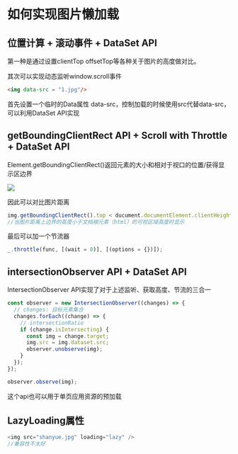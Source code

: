 # 如何实现图片懒加载

## 位置计算 + 滚动事件 + DataSet API

第一种是通过设置clientTop offsetTop等各种关于图片的高度做对比。

其次可以实现动态监听window.scroll事件
~~~html
<img data-src = "1.jpg"/>
~~~
首先设置一个临时的Data属性 data-src，控制加载的时候使用src代替data-src，可以利用DataSet API实现

## getBoundingClientRect API + Scroll with Throttle + DataSet API

Element.getBoundingClientRect()返回元素的大小和相对于视口的位置/获得显示区边界

![](https://mdn.mozillademos.org/files/15087/rect.png)

因此可以对比图片距离
~~~js
img.getBoundingClientRect().top < ducument.documentElement.clientHeight
//当图片距离上边界的高度小于文档根元素（html）的可视区域高度时显示
~~~
最后可以加一个节流器

~~~js
_.throttle(func, [(wait = 0)], [(options = {})]);
~~~

## intersectionObserver API + DataSet API

IntersectionObserver API实现了对于上述监听、获取高度、节流的三合一

~~~js
const observer = new IntersectionObserver((changes) => {
  // changes: 目标元素集合
  changes.forEach((change) => {
    // intersectionRatio
    if (change.isIntersecting) {
      const img = change.target;
      img.src = img.dataset.src;
      observer.unobserve(img);
    }
  });
});

observer.observe(img);
~~~
这个api也可以用于单页应用资源的预加载

## LazyLoading属性
~~~js
<img src="shanyue.jpg" loading="lazy" />
//兼容性不太好
~~~

